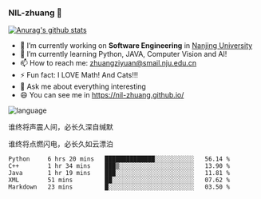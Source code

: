 ### NIL-zhuang 👋

<!--
**NIL-zhuang/NIL-zhuang** is a ✨ _special_ ✨ repository because its `README.md` (this file) appears on your GitHub profile.

Here are some ideas to get you started:

- 🔭 I’m currently working on ...
- 🌱 I’m currently learning ...
- 👯 I’m looking to collaborate on ...
- 🤔 I’m looking for help with ...
- 💬 Ask me about ...
- 📫 How to reach me: ...
- 😄 Pronouns: ...
- ⚡ Fun fact: ...
-->

[![Anurag's github stats](https://github-readme-stats.vercel.app/api?username=NIL-zhuang)](https://github.com/anuraghazra/github-readme-stats)

- 🔭 I’m currently working on **Software Engineering** in [Nanjing University](https://www.nju.edu.cn/)
- 🌱 I’m currently learning Python, JAVA, Computer Vision and AI!
- 📫 How to reach me: zhuangziyuan@smail.nju.edu.cn
- ⚡ Fun fact: I LOVE Math! And Cats!!!
- 💬 Ask me about everything interesting
- 😄 You can see me in https://nil-zhuang.github.io/

![language](https://github-readme-stats.vercel.app/api/top-langs/?username=NIL-zhuang&hide=TeX&layout=compact&theme=dark)

谁终将声震人间，必长久深自缄默

谁终将点燃闪电，必长久如云漂泊

<!--START_SECTION:waka-->
```text
Python     6 hrs 20 mins   ██████████████░░░░░░░░░░░   56.14 % 
C++        1 hr 34 mins    ███▒░░░░░░░░░░░░░░░░░░░░░   13.90 % 
Java       1 hr 19 mins    ███░░░░░░░░░░░░░░░░░░░░░░   11.81 % 
XML        51 mins         ██░░░░░░░░░░░░░░░░░░░░░░░   07.62 % 
Markdown   23 mins         █░░░░░░░░░░░░░░░░░░░░░░░░   03.50 % 
```
<!--END_SECTION:waka-->
